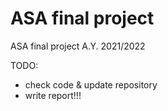 # ASA final project
ASA final project A.Y. 2021/2022

TODO: 
- check code & update repository  
- write report!!!
